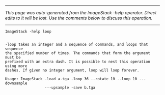 
---

_This page was auto-generated from the ImageStack -help operator. Direct edits to it will be lost. Use the comments below to discuss this operation._

---

```
ImageStack -help loop


-loop takes an integer and a sequence of commands, and loops that sequence
the specified number of times. The commands that form the argument must be
prefixed with an extra dash. It is possible to nest this operation using more
dashes. If given no integer argument, loop will loop forever.

Usage: ImageStack -load a.tga -loop 36 --rotate 10 --loop 10 ---downsample
                  ---upsample -save b.tga

```